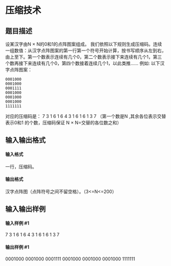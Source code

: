 
# 压缩技术
## 题目描述
设某汉字由N × N的0和1的点阵图案组成。
我们依照以下规则生成压缩码。连续一组数值：从汉字点阵图案的第一行第一个符号开始计算，按书写顺序从左到右，由上至下。第一个数表示连续有几个0，第二个数表示接下来连续有几个1，第三个数再接下来连续有几个0，第四个数接着连续几个1，以此类推……
例如: 以下汉字点阵图案：
```
0001000
0001000
0001111
0001000
0001000
0001000
1111111
```
对应的压缩码是： 7 3 1 6 1 6 4 3 1 6 1 6 1 3 7 （第一个数是N ,其余各位表示交替表示0和1 的个数，压缩码保证 N × N=交替的各位数之和）

## 输入输出格式
#### 输入格式

一行，压缩码。

#### 输出格式

汉字点阵图（点阵符号之间不留空格）。（3&lt;=N&lt;=200）

## 输入输出样例
#### 输入样例 #1
7 3 1 6 1 6 4 3 1 6 1 6 1 3 7
#### 输出样例 #1
0001000
0001000
0001111
0001000
0001000
0001000
1111111

